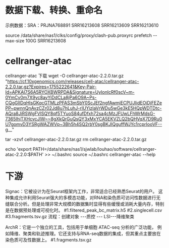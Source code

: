 # 数据下载、转换、重命名
示例数据：SRA：PRJNA768891
SRR16213608
SRR16213609
SRR16213610

source /data/share/nas1/clks/config/proxy/clash-pub.proxyrc
prefetch --max-size 100G SRR16213608


# cellranger-atac

cellranger-atac 下载
wget -O cellranger-atac-2.2.0.tar.gz "https://cf.10xgenomics.com/releases/cell-atac/cellranger-atac-2.2.0.tar.gz?Expires=1755222641&Key-Pair-Id=APKAI7S6A5RYOXBWRPDA&Signature=UyIonlcRf0scV~m-0YmCy0m7X9yc8avYiDdCLa8jPa6O9A~Ps-CQgGIIDqHlsGKqcGTMLzPFAS3mSbY0ScJEf2ngfAwmjECPUJIidEOiDjFEZePP~pwnnQnAvzCZr02Jd8u7hLuhJ-rIUYizlaVrWDu5wGe3kE5HQpWDTDtc-AQra8JiRSWgFVlSQY8qf5TYuoS84ufDfxh72sa4cMzJFUwLFhWrMdsG-7365IhjTXHcvcJlW~~8gXkQrGuQsQY3xMxYCA5EKVZLQ2bQHVqX7D9Ru0U7gomvD3YSRgWAZWVp~3Bh5h4SQ2rbY0sgBKJIQguffWJYc1rcprIooVF--g__"

tar -xzvf cellranger-atac-2.2.0.tar.gz
rm cellranger-atac-2.2.0.tar.gz

echo 'export PATH=/data/share/nas1/sjwlab/louhao/software/cellranger-atac-2.2.0:$PATH' >> ~/.bashrc
source ~/.bashrc 
cellranger-atac --help

# 下游

Signac：它被设计为在Seurat框架内工作，非常适合已经熟悉Seurat的用户。
这种集成允许利用Seurat强大的多模态功能，对RNA和染色质可访问性数据进行无缝联合分析。但是处理非常大规模的数据集时显得有些缓慢或消耗大量内存，特别是在数据预处理或可视化时。
#1.filtered_peak_bc_matrix.h5
#2.singlecell.csv
#3.fragments.tsv.gz
流程：创建对象 ---质控 --- LSI---降维聚类

ArchR：它是一个独立的工具，包括用于单细胞 ATAC-seq 分析的广泛功能，
例如降维、聚类和轨迹推理。它还支持与RNA-seq数据的集成，但其重点主要放在染色质可及性数据上。
#1.fragments.tsv.gz